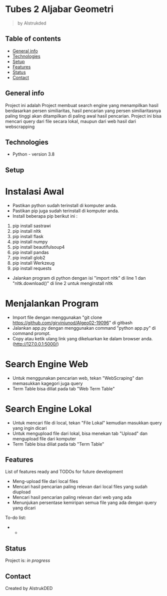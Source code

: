 # Tubes 2 Aljabar Geometri
> by Alstrukded

## Table of contents
* [General info](#general-info)
* [Technologies](#technologies)
* [Setup](#setup)
* [Features](#features)
* [Status](#status)
* [Contact](#contact)

## General info
Project ini adalah Project membuat search engine yang menampilkan hasil berdasarkan persen similiaritas,
hasil pencarian yang persen similiaritasnya paling tinggi akan ditampilkan di paling awal hasil pencarian.
Project ini bisa mencari query dari file secara lokal, maupun dari web hasil dari webscrapping

## Technologies
* Python - version 3.8

## Setup
# Instalasi Awal
* Pastikan python sudah terinstall di komputer anda.
* Pastikan pip juga sudah terinstall di komputer anda.
* Install beberapa pip berikut ini :
1. pip install sastrawi
2. pip install nltk
3. pip install flask
4. pip install numpy
5. pip install beautifulsoup4
6. pip install pandas
7. pip install glob2
8. pip install Werkzeug
9. pip install requests
* Jalankan program di python dengan isi "import nltk" di line 1 dan "nltk.download()" di line 2 untuk menginstall nltk

# Menjalankan Program
* Import file dengan menggunakan "git clone https://github.com/girvinjunod/Algeo02-19096" di gitbash 
* Jalankan app.py dengan menggunakan command "python app.py" di command prompt.
* Copy atau ketik ulang link yang dikeluarkan ke dalam browser anda.(http://127.0.0.1:5000/)

# Search Engine Web
* Untuk menggunakan pencarian web, tekan "WebScraping" dan memasukkan kagegori juga query
* Term Table bisa diliat pada tab "Web Term Table"

# Search Engine Lokal 
* Untuk mencari file di local, tekan "File Lokal" kemudian masukkan query yang ingin dicari
* Untuk mengupload file dari lokal, bisa menekan tab "Upload" dan mengupload file dari komputer
* Term Table bisa diliat pada tab "Term Table"


## Features
List of features ready and TODOs for future development
* Meng-upload file dari local files
* Mencari hasil pencarian paling relevan dari local files yang sudah diupload
* Mencari hasil pencarian paling relevan dari web yang ada
* Menunjukan persentase kemiripan semua file yang ada dengan query yang dicari

To-do list:
* -

## Status
Project is: _in progress_

## Contact
Created by AlstrukDED